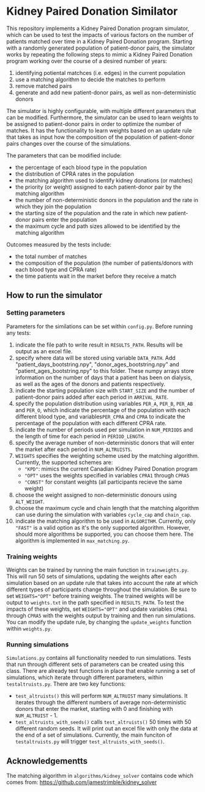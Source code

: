 # Kidney Paired Donation Similator
This repository implements a Kidney Paired Donation program simulator, which can be used to test the impacts of various factors on the number of patients matched over time in a Kidney Paired Donation program. Starting with a randomly generated population of patient-donor pairs, the simulator works by repeating the following steps to mimic a Kidney Paired Donation program working over the course of a desired number of years:
1. identifying potiental matchces (i.e. edges) in the current population
2. use a matching algorithm to decide the matches to perform
3. remove matched pairs
4. generate and add new patient-donor pairs, as well as non-deterministic donors

The simulator is highly configurable, with multiple different parameters that can be modified. Furthermore, the simulator can be used to learn weights to be assigned to patient-donor pairs in order to optimize the number of matches. It has the functionality to learn weights based on an update rule that takes as input how the composition of the population of patient-donor pairs changes over the course of the simulations.

The parameters that can be modified include: 
- the percentage of each blood type in the population
- the distribution of CPRA rates in the population
- the matching algorithm used to identify kidney donations (or matches)
- the priority (or weight) assigned to each patient-donor pair by the matching algorithm
- the number of non-deterministic donors in the population and the rate in which they join the population
- the starting size of the population and the rate in which new patient-donor pairs enter the population
- the maximum cycle and path sizes allowed to be identified by the matching algorithm

Outcomes measured by the tests include: 
- the total number of matches
- the composition of the population (the number of patients/donors with each blood type and CPRA rate)
- the time patients wait in the market before they receive a match

## How to run the simulator
### Setting parameters
Parameters for the similations can be set within `config.py`. Before running any tests:
1. indicate the file path to write result in `RESULTS_PATH`. Results will be output as an excel file.
2. specify where data will be stored using variable `DATA_PATH`. Add "patient_days_bootstring.npy", "donor_ages_bootstring.npy" and "patient_ages_bootstring.npy" to this folder. These numpy arrays store information on the number of days that a patient has been on dialysis, as well as the ages of the donors and patients respectively. 
3. indicate the starting population size with `START_SIZE` and the number of patient-donor pairs added after each period in `ARRIVAL_RATE`. 
4. specify the population distribution using variables `PER_A`, `PER_B`, `PER_AB` and `PER_O`, which indicate the percentage of the population with each different blood type, and variables`PER_CPRA` and `CPRA` to indicate the percentage of the population with each different CPRA rate. 
5. indicate the number of periods used per simulation in `NUM_PERIODS` and the length of time for each period in `PERIOD_LENGTH`.
6. specify the average number of non-deterministic donors that will enter the market after each period in `NUM_ALTRUISTS`. 
7. `WEIGHTS` specifies the weighting scheme used by the matching algorithm. Currently, the supported schemes are:
    - `"KPD"`: mimics the current Canadian Kidney Paired Donation program
    - `"OPT"` uses the weights specified in variables `CPRA1` through `CPRA5`
    - `"CONST"` for constant weights (all participants recieve the same weight)
8. choose the weight assigned to non-deterministic donours using `ALT_WEIGHT`. 
9. choose the maximum cycle and chain length that the matching algorithm can use during the simulation with variables `cycle_cap` and `chain_cap`.
10. indicate the matching algorithm to be used in `ALGORITHM`. Currently, only `"FAST"` is a valid option as it's the only supported algorithm. However, should more algorithms be supported, you can choose them here. The algorithm is implemented in `max_matching.py`.
    
### Training weights
Weights can be trained by running the main function in `trainweights.py`. This will run 50 sets of simulations, updating the weights after each simulation based on an update rule that takes into account the rate at which different types of participants change throughout the simulation. Be sure to set `WEIGHTS="OPT"` before training weights. The trained weights will be output to `weights.txt` in the path specified in `RESULTS_PATH`. To test the impacts of these weights, set `WEIGHTS="OPT"` and update variables `CPRA1` through `CPRA5` with the weights output by training and then run simulations. You can modify the update rule, by changing the `update_weights` function within `weights.py`.  

### Running simulations
`Simulations.py` contains all functionality needed to run simulations. Tests that run through different sets of parameters can be created using this class. There are already test functions in place that enable running a set of simulations, which iterate through different parameters, within `testaltruists.py`. There are two key functions:
 -   `test_altruists()` this will perform `NUM_ALTRUIST` many simulations. It iterates through the different numbers of average non-deterministic donors that enter the market, starting with 0 and finishing with `NUM_ALTRUIST` - 1. 
 -   `test_altruists_with_seeds()` calls  `test_altruists()` 50 times with 50 different random seeds. It will print out an excel file with only the data at the end of a set of simulations. 
Currently, the main funciton of `testaltruists.py` will trigger `test_altruists_with_seeds()`.

## Acknowledgementts
The matching algorithm in `algorithms/kidney_solver` contains code which comes from: https://github.com/jamestrimble/kidney_solver 
